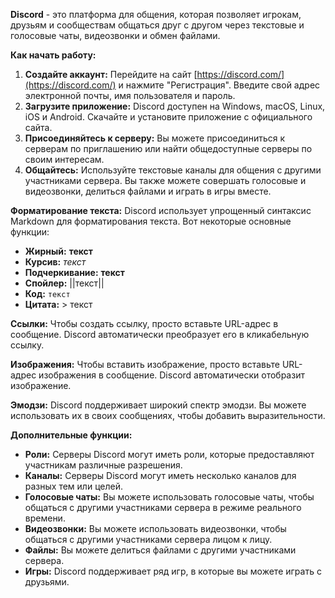 **Discord** - это платформа для общения, которая позволяет игрокам, друзьям и сообществам общаться друг с другом через текстовые и голосовые чаты, видеозвонки и обмен файлами.

**Как начать работу:**
1. **Создайте аккаунт:** Перейдите на сайт [https://discord.com/](https://discord.com/) и нажмите "Регистрация". Введите свой адрес электронной почты, имя пользователя и пароль.
2. **Загрузите приложение:** Discord доступен на Windows, macOS, Linux, iOS и Android. Скачайте и установите приложение с официального сайта.
3. **Присоединяйтесь к серверу:** Вы можете присоединиться к серверам по приглашению или найти общедоступные серверы по своим интересам.
4. **Общайтесь:** Используйте текстовые каналы для общения с другими участниками сервера. Вы также можете совершать голосовые и видеозвонки, делиться файлами и играть в игры вместе.

**Форматирование текста:**
Discord использует упрощенный синтаксис Markdown для форматирования текста. Вот некоторые основные функции:
- **Жирный:** **текст**
- **Курсив:** _текст_
- **Подчеркивание:** **текст**
- **Спойлер:** ||текст||
- **Код:** `текст`
- **Цитата:** > текст
  
**Ссылки:**
Чтобы создать ссылку, просто вставьте URL-адрес в сообщение. Discord автоматически преобразует его в кликабельную ссылку.

**Изображения:**
Чтобы вставить изображение, просто вставьте URL-адрес изображения в сообщение. Discord автоматически отобразит изображение.

**Эмодзи:**
Discord поддерживает широкий спектр эмодзи. Вы можете использовать их в своих сообщениях, чтобы добавить выразительности.

**Дополнительные функции:**
- **Роли:** Серверы Discord могут иметь роли, которые предоставляют участникам различные разрешения.
- **Каналы:** Серверы Discord могут иметь несколько каналов для разных тем или целей.
- **Голосовые чаты:** Вы можете использовать голосовые чаты, чтобы общаться с другими участниками сервера в режиме реального времени.
- **Видеозвонки:** Вы можете использовать видеозвонки, чтобы общаться с другими участниками сервера лицом к лицу.
- **Файлы:** Вы можете делиться файлами с другими участниками сервера.
- **Игры:** Discord поддерживает ряд игр, в которые вы можете играть с друзьями.

